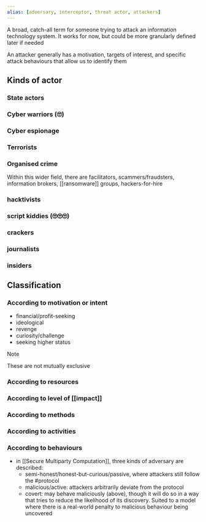 ```yaml
---
alias: [adversary, interceptor, threat actor, attackers]
---
```

A broad, catch-all term for someone trying to attack an information technology system. It works for now, but could be more granularly defined later if needed

An attacker generally has a motivation, targets of interest, and specific attack behaviours that allow us to identify them 
## Kinds of actor
### State actors
### Cyber warriors (🙄)
### Cyber espionage
### Terrorists
### Organised crime
Within this wider field, there are facilitators, scammers/fraudsters, information brokers, [[ransomware]] groups, hackers-for-hire
### hacktivists
### script kiddies (🙄🙄🙄)
### crackers
### journalists
### insiders

## Classification
### According to motivation or intent
- financial/profit-seeking
- ideological
- revenge
- curiosity/challenge
- seeking higher status
>[!note]
These are not mutually exclusive

### According to resources
### According to level of [[impact]]
### According to methods
### According to activities

### According to behaviours
- in [[Secure Multiparty Computation]], three kinds of adversary are described:
	- semi-honest/honest-but-curious/passive, where attackers still follow the #protocol 
	- malicious/active: attackers arbitrarily deviate from the protocol
	- covert: may behave maliciously (above), though it will do so in a way that tries to reduce the likelihood of its discovery. Suited to a model where there is a real-world penalty to malicious behaviour being uncovered